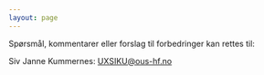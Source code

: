 ```yaml
---
layout: page
---
```






Spørsmål, kommentarer eller forslag til forbedringer kan rettes til:

Siv Janne Kummernes: UXSIKU@ous-hf.no
